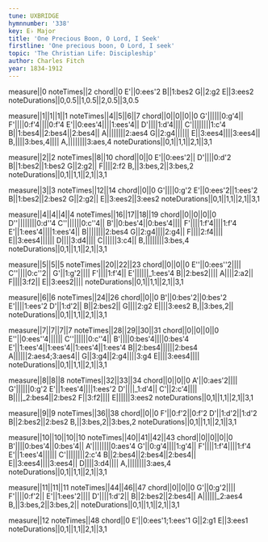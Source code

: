 ```yaml
---
tune: UXBRIDGE
hymnnumber: '338'
key: E♭ Major
title: 'One Precious Boon, O Lord, I Seek'
firstline: 'One precious boon, O Lord, I seek'
topic: 'The Christian Life: Discipleship'
author: Charles Fitch
year: 1834-1912
---
```

measure||0
noteTimes||2
chord||0
E'||0:ees'2
B||1:bes2
G||2:g2
E||3:ees2
noteDurations||0,0.5||1,0.5||2,0.5||3,0.5

measure||1||1||1||1
noteTimes||4||5||6||7
chord||0||0||0||0
G'||||||0:g'4||
F'||||0:f'4||||0:f'4
E'||0:ees'4||||1:ees'4||
D'||||1:d'4||||
C'||||||||1:c'4
B||1:bes4||2:bes4||2:bes4||
A||||||||2:aes4
G||2:g4||||||
E||3:ees4||||3:ees4||
B,||||3:bes,4||||
A,||||||||3:aes,4
noteDurations||0,1||1,1||2,1||3,1

measure||2||2
noteTimes||8||10
chord||0||0
E'||0:ees'2||
D'||||0:d'2
B||1:bes2||1:bes2
G||2:g2||
F||||2:f2
B,||3:bes,2||3:bes,2
noteDurations||0,1||1,1||2,1||3,1

measure||3||3
noteTimes||12||14
chord||0||0
G'||||0:g'2
E'||0:ees'2||1:ees'2
B||1:bes2||2:bes2
G||2:g2||
E||3:ees2||3:ees2
noteDurations||0,1||1,1||2,1||3,1

measure||4||4||4||4
noteTimes||16||17||18||19
chord||0||0||0||0
D''||||||||0:d''4
C''||||||0:c''4||
B'||0:bes'4||0:bes'4||||
F'||||1:f'4||||1:f'4
E'||1:ees'4||||1:ees'4||
B||||||||2:bes4
G||2:g4||||2:g4||
F||||2:f4||||
E||3:ees4||||||
D||||3:d4||||
C||||||3:c4||
B,||||||||3:bes,4
noteDurations||0,1||1,1||2,1||3,1

measure||5||5||5
noteTimes||20||22||23
chord||0||0||0
E''||0:ees''2||||
C''||||0:c''2||
G'||1:g'2||||
F'||||1:f'4||
E'||||||_1:ees'4
B||2:bes2||||
A||||2:a2||
F||||3:f2||
E||3:ees2||||
noteDurations||0,1||1,1||2,1||3,1

measure||6||6
noteTimes||24||26
chord||0||0
B'||0:bes'2||0:bes'2
E'||||1:ees'2
D'||1:d'2||
B||2:bes2||
G||||2:g2
E||||3:ees2
B,||3:bes,2||
noteDurations||0,1||1,1||2,1||3,1

measure||7||7||7||7
noteTimes||28||29||30||31
chord||0||0||0||0
E''||0:ees''4||||||
C''||||||0:c''4||
B'||||0:bes'4||||0:bes'4
E'||1:ees'4||1:ees'4||1:ees'4||1:ees'4
B||2:bes4||||||2:bes4
A||||||2:aes4;3:aes4||
G||3:g4||2:g4||||3:g4
E||||3:ees4||||
noteDurations||0,1||1,1||2,1||3,1

measure||8||8||8
noteTimes||32||33||34
chord||0||0||0
A'||0:aes'2||||
G'||||||0:g'2
E'||1:ees'4||||1:ees'2
D'||||_1:d'4||
C'||2:c'4||||
B||||_2:bes4||2:bes2
F||3:f2||||
E||||||3:ees2
noteDurations||0,1||1,1||2,1||3,1

measure||9||9
noteTimes||36||38
chord||0||0
F'||0:f'2||0:f'2
D'||1:d'2||1:d'2
B||2:bes2||2:bes2
B,||3:bes,2||3:bes,2
noteDurations||0,1||1,1||2,1||3,1

measure||10||10||10||10
noteTimes||40||41||42||43
chord||0||0||0||0
B'||||0:bes'4||0:bes'4||
A'||||||||0:aes'4
G'||0:g'4||||1:g'4||
F'||||1:f'4||||1:f'4
E'||1:ees'4||||||
C'||||||||2:c'4
B||2:bes4||2:bes4||2:bes4||
E||3:ees4||||3:ees4||
D||||3:d4||||
A,||||||||3:aes,4
noteDurations||0,1||1,1||2,1||3,1

measure||11||11||11
noteTimes||44||46||47
chord||0||0||0
G'||0:g'2||||
F'||||0:f'2||
E'||1:ees'2||||
D'||||1:d'2||
B||2:bes2||2:bes4||
A||||||_2:aes4
B,||3:bes,2||3:bes,2||
noteDurations||0,1||1,1||2,1||3,1

measure||12
noteTimes||48
chord||0
E'||0:ees'1;1:ees'1
G||2:g1
E||3:ees1
noteDurations||0,1||1,1||2,1||3,1

